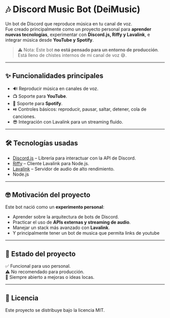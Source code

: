# 🎶 Discord Music Bot (DeiMusic)

Un bot de Discord que reproduce música en tu canal de voz.  
Fue creado principalmente como un proyecto personal para **aprender nuevas tecnologías**, experimentar con **Discord.js, Riffy y Lavalink**, e integrar música desde **YouTube y Spotify**.  

> ⚠️ Nota: Este bot **no está pensado para un entorno de producción**. Está lleno de chistes internos de mi canal de voz 😅.  

---

## ✨ Funcionalidades principales  

- 🔊 Reproducir música en canales de voz.  
- 📺 Soporte para **YouTube**.  
- 🎵 Soporte para **Spotify**.  
- ⏯️ Controles básicos: reproducir, pausar, saltar, detener, cola de canciones.  
- 😎 Integración con Lavalink para un streaming fluido.  

---

## 🛠️ Tecnologías usadas  

- [Discord.js](https://discord.js.org/) – Librería para interactuar con la API de Discord.  
- [Riffy](https://www.npmjs.com/package/riffy) – Cliente Lavalink para Node.js.  
- [Lavalink](https://github.com/freyacodes/Lavalink) – Servidor de audio de alto rendimiento.  
- Node.js  

---

## 🤓 Motivación del proyecto  

Este bot nació como un **experimento personal**:  
- Aprender sobre la arquitectura de bots de Discord.  
- Practicar el uso de **APIs externas y streaming de audio**.  
- Manejar un stack más avanzado con **Lavalink**.
- Y principalmente tener un bot de musica que permita links de youtube

---

## 📌 Estado del proyecto  

✅ Funcional para uso personal.  
⚠️ No recomendado para producción.  
🚧 Siempre abierto a mejoras o ideas locas.  

---

## 📜 Licencia  

Este proyecto se distribuye bajo la licencia MIT.  